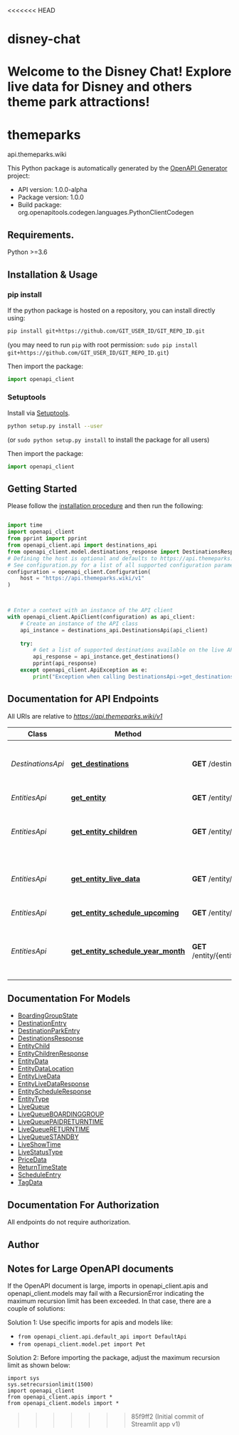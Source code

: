 <<<<<<< HEAD
# disney-chat
Welcome to the Disney Chat! Explore live data for Disney and others theme park attractions! 
=======
# themeparks
api.themeparks.wiki

This Python package is automatically generated by the [OpenAPI Generator](https://openapi-generator.tech) project:

- API version: 1.0.0-alpha
- Package version: 1.0.0
- Build package: org.openapitools.codegen.languages.PythonClientCodegen

## Requirements.

Python >=3.6

## Installation & Usage
### pip install

If the python package is hosted on a repository, you can install directly using:

```sh
pip install git+https://github.com/GIT_USER_ID/GIT_REPO_ID.git
```
(you may need to run `pip` with root permission: `sudo pip install git+https://github.com/GIT_USER_ID/GIT_REPO_ID.git`)

Then import the package:
```python
import openapi_client
```

### Setuptools

Install via [Setuptools](http://pypi.python.org/pypi/setuptools).

```sh
python setup.py install --user
```
(or `sudo python setup.py install` to install the package for all users)

Then import the package:
```python
import openapi_client
```

## Getting Started

Please follow the [installation procedure](#installation--usage) and then run the following:

```python

import time
import openapi_client
from pprint import pprint
from openapi_client.api import destinations_api
from openapi_client.model.destinations_response import DestinationsResponse
# Defining the host is optional and defaults to https://api.themeparks.wiki/v1
# See configuration.py for a list of all supported configuration parameters.
configuration = openapi_client.Configuration(
    host = "https://api.themeparks.wiki/v1"
)



# Enter a context with an instance of the API client
with openapi_client.ApiClient(configuration) as api_client:
    # Create an instance of the API class
    api_instance = destinations_api.DestinationsApi(api_client)
    
    try:
        # Get a list of supported destinations available on the live API
        api_response = api_instance.get_destinations()
        pprint(api_response)
    except openapi_client.ApiException as e:
        print("Exception when calling DestinationsApi->get_destinations: %s\n" % e)
```

## Documentation for API Endpoints

All URIs are relative to *https://api.themeparks.wiki/v1*

Class | Method | HTTP request | Description
------------ | ------------- | ------------- | -------------
*DestinationsApi* | [**get_destinations**](docs/DestinationsApi.md#get_destinations) | **GET** /destinations | Get a list of supported destinations available on the live API
*EntitiesApi* | [**get_entity**](docs/EntitiesApi.md#get_entity) | **GET** /entity/{entityID} | Get entity document
*EntitiesApi* | [**get_entity_children**](docs/EntitiesApi.md#get_entity_children) | **GET** /entity/{entityID}/children | Get all children for a given entity document
*EntitiesApi* | [**get_entity_live_data**](docs/EntitiesApi.md#get_entity_live_data) | **GET** /entity/{entityID}/live | Get live data for this entity and any child entities
*EntitiesApi* | [**get_entity_schedule_upcoming**](docs/EntitiesApi.md#get_entity_schedule_upcoming) | **GET** /entity/{entityID}/schedule | Get entity schedule
*EntitiesApi* | [**get_entity_schedule_year_month**](docs/EntitiesApi.md#get_entity_schedule_year_month) | **GET** /entity/{entityID}/schedule/{year}/{month} | Get entity schedule for a specific month and year


## Documentation For Models

 - [BoardingGroupState](docs/BoardingGroupState.md)
 - [DestinationEntry](docs/DestinationEntry.md)
 - [DestinationParkEntry](docs/DestinationParkEntry.md)
 - [DestinationsResponse](docs/DestinationsResponse.md)
 - [EntityChild](docs/EntityChild.md)
 - [EntityChildrenResponse](docs/EntityChildrenResponse.md)
 - [EntityData](docs/EntityData.md)
 - [EntityDataLocation](docs/EntityDataLocation.md)
 - [EntityLiveData](docs/EntityLiveData.md)
 - [EntityLiveDataResponse](docs/EntityLiveDataResponse.md)
 - [EntityScheduleResponse](docs/EntityScheduleResponse.md)
 - [EntityType](docs/EntityType.md)
 - [LiveQueue](docs/LiveQueue.md)
 - [LiveQueueBOARDINGGROUP](docs/LiveQueueBOARDINGGROUP.md)
 - [LiveQueuePAIDRETURNTIME](docs/LiveQueuePAIDRETURNTIME.md)
 - [LiveQueueRETURNTIME](docs/LiveQueueRETURNTIME.md)
 - [LiveQueueSTANDBY](docs/LiveQueueSTANDBY.md)
 - [LiveShowTime](docs/LiveShowTime.md)
 - [LiveStatusType](docs/LiveStatusType.md)
 - [PriceData](docs/PriceData.md)
 - [ReturnTimeState](docs/ReturnTimeState.md)
 - [ScheduleEntry](docs/ScheduleEntry.md)
 - [TagData](docs/TagData.md)


## Documentation For Authorization

 All endpoints do not require authorization.

## Author




## Notes for Large OpenAPI documents
If the OpenAPI document is large, imports in openapi_client.apis and openapi_client.models may fail with a
RecursionError indicating the maximum recursion limit has been exceeded. In that case, there are a couple of solutions:

Solution 1:
Use specific imports for apis and models like:
- `from openapi_client.api.default_api import DefaultApi`
- `from openapi_client.model.pet import Pet`

Solution 2:
Before importing the package, adjust the maximum recursion limit as shown below:
```
import sys
sys.setrecursionlimit(1500)
import openapi_client
from openapi_client.apis import *
from openapi_client.models import *
```

>>>>>>> 85f9ff2 (Initial commit of Streamlit app v1)
